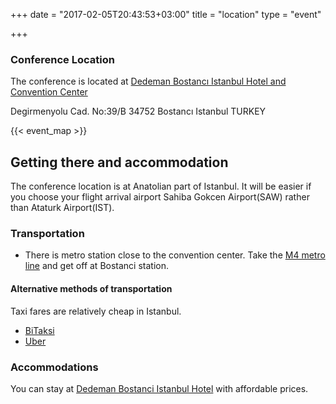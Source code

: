 +++
date = "2017-02-05T20:43:53+03:00"
title = "location"
type = "event"

+++

### Conference Location

The conference is located at [Dedeman Bostancı Istanbul Hotel and Convention Center](http://www.dedeman.com/hotel-bostanci/dedeman-bostanci.aspx)

Degirmenyolu Cad. No:39/B 34752 
Bostancı Istanbul
TURKEY

{{< event_map >}}

## Getting there and accommodation

The conference location is at Anatolian part of Istanbul. It will be easier if you choose your flight arrival airport Sahiba Gokcen Airport(SAW) rather than Ataturk Airport(IST).

### Transportation

- There is metro station close to the convention center. Take the [M4 metro line](https://en.wikipedia.org/wiki/M4_(Istanbul_Metro)) and get off at Bostanci station.

#### Alternative methods of transportation
Taxi fares are relatively cheap in Istanbul.

- [BiTaksi](http://www.bitaksi.com/en/)  
- [Uber](https://www.uber.com/)  

### Accommodations
You can stay at [Dedeman Bostanci Istanbul Hotel](http://www.dedeman.com/hotel-bostanci/dedeman-bostanci.aspx) with affordable prices.
